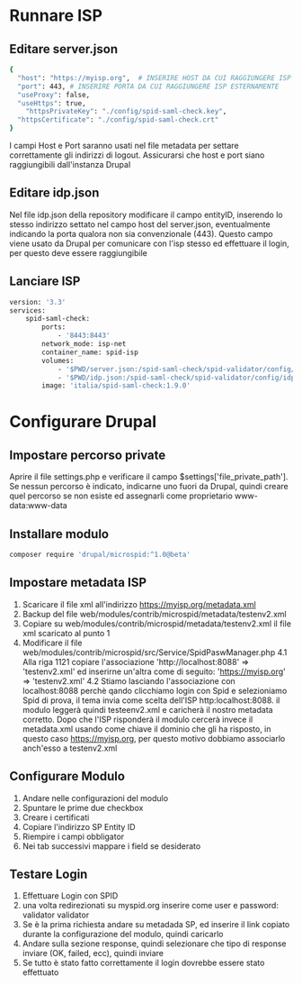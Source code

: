 # Runnare ISP
## Editare server.json
```bash
{
  "host": "https://myisp.org",  # INSERIRE HOST DA CUI RAGGIUNGERE ISP ESTERNAMENTE
  "port": 443, # INSERIRE PORTA DA CUI RAGGIUNGERE ISP ESTERNAMENTE
  "useProxy": false,
  "useHttps": true,
	"httpsPrivateKey": "./config/spid-saml-check.key",
  "httpsCertificate": "./config/spid-saml-check.crt"
}
```
I campi Host e Port saranno usati nel file metadata per settare correttamente gli indirizzi di logout. Assicurarsi che host e port siano raggiungibili dall'instanza Drupal

## Editare idp.json
Nel file idp.json della repository modificare il campo entityID, inserendo lo stesso indirizzo settato nel campo host del server.json,
eventualmente indicando la porta qualora non sia convenzionale (443).
Questo campo viene usato da Drupal per comunicare con l'isp stesso ed effettuare il login, per questo deve essere raggiungibile



## Lanciare ISP
```bash
version: '3.3'
services:
    spid-saml-check:
        ports:
            - '8443:8443'
        network_mode: isp-net
        container_name: spid-isp
        volumes:
            - '$PWD/server.json:/spid-saml-check/spid-validator/config/server.json'
            - '$PWD/idp.json:/spid-saml-check/spid-validator/config/idp.json'
        image: 'italia/spid-saml-check:1.9.0'
```

# Configurare Drupal

## Impostare percorso private
Aprire il file settings.php e verificare il campo $settings['file_private_path'].
Se nessun percorso è indicato, indicarne uno fuori da Drupal, quindi creare quel percorso se non esiste ed assegnarli come proprietario www-data:www-data

## Installare modulo
```bash
composer require 'drupal/microspid:^1.0@beta'
```

## Impostare metadata ISP
1. Scaricare il file xml all'indirizzo https://myisp.org/metadata.xml
2. Backup del file web/modules/contrib/microspid/metadata/testenv2.xml
3. Copiare su web/modules/contrib/microspid/metadata/testenv2.xml il file xml scaricato al punto 1
4. Modificare il file web/modules/contrib/microspid/src/Service/SpidPaswManager.php
4.1 Alla riga 1121 copiare l'associazione 'http://localhost:8088' => 'testenv2.xml' ed inserirne un'altra come di seguito:
'https://myisp.org' => 'testenv2.xml'
4.2 Stiamo lasciando l'associazione con localhost:8088 perchè qando clicchiamo login con Spid e selezioniamo Spid di prova, il tema
invia come scelta dell'ISP http:localhost:8088. il modulo leggerà quindi testeenv2.xml e caricherà il nostro metadata corretto.
Dopo che l'ISP risponderà il modulo cercerà invece il metadata.xml usando come chiave il dominio che gli ha risposto, in questo caso
https://myisp.org, per questo motivo dobbiamo associarlo anch'esso a testenv2.xml

## Configurare Modulo
1. Andare nelle configurazioni del modulo
2. Spuntare le prime due checkbox
3. Creare i certificati
4. Copiare l'indirizzo SP Entity ID
5. Riempire i campi obbligator
6. Nei tab successivi mappare i field se desiderato

## Testare Login
1. Effettuare Login con SPID
2. una volta redirezionati su myspid.org inserire come user e password: validator validator
3. Se è la prima richiesta andare su metadada SP, ed inserire il link copiato durante la configurazione del modulo, quindi caricarlo
4. Andare sulla sezione response, quindi selezionare che tipo di response inviare (OK, failed, ecc), quindi inviare
5. Se tutto è stato fatto correttamente il login dovrebbe essere stato effettuato


